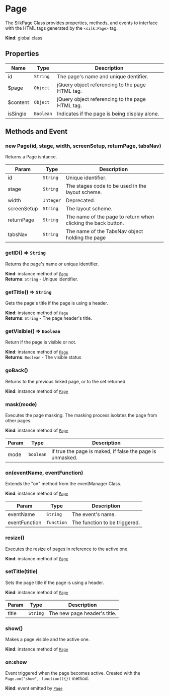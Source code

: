# Page
 The SilkPage Class provides properties, methods, and events to interface with the HTML tags generated by the ```<silk:Page>``` tag.

**Kind**: global class  
## Properties

| Name | Type | Description |
| --- | --- | --- |
| id | <code>String</code> | The page's name and unique dentifier. |
| $page | <code>Object</code> | jQuery object referencing to the page HTML tag. |
| $content | <code>Object</code> | jQuery object referencing to the page HTML tag. |
| isSingle | <code>Boolean</code> | Indicates if the page is being display alone. |



## Methods and Event
 <a name="_new"></a>

### new Page(id, stage, width, screenSetup, returnPage, tabsNav)
Returns a Page isntance.


| Param | Type | Description |
| --- | --- | --- |
| id | <code>String</code> | Unique identifier. |
| stage | <code>String</code> | The stages code to be used in the layout scheme. |
| width | <code>Integer</code> | Deprecated. |
| screenSetup | <code>String</code> | The layout scheme. |
| returnPage | <code>String</code> | The name of the page to return when clicking the back button. |
| tabsNav | <code>String</code> | The name of the TabsNav object holding the page |

<a name="Page+getID"></a>

### getID() ⇒ <code>String</code>
Returns the page's name or unique identifier.

**Kind**: instance method of [<code>Page</code>](#Page)  
**Returns**: <code>String</code> - Unique identifier.  
<a name="Page+getTitle"></a>

### getTitle() ⇒ <code>String</code>
Gets the page's title if the page is using a header.

**Kind**: instance method of [<code>Page</code>](#Page)  
**Returns**: <code>String</code> - The page header's title.  
<a name="Page+getVisible"></a>

### getVisible() ⇒ <code>Boolean</code>
Return if the page is visible or not.

**Kind**: instance method of [<code>Page</code>](#Page)  
**Returns**: <code>Boolean</code> - The visible status  
<a name="Page+goBack"></a>

### goBack()
Returns to the previous linked page, or to the set returned 

**Kind**: instance method of [<code>Page</code>](#Page)  
<a name="Page+mask"></a>

### mask(mode)
Executes the page masking. The masking process isolates the page from other pages.

**Kind**: instance method of [<code>Page</code>](#Page)  

| Param | Type | Description |
| --- | --- | --- |
| mode | <code>boolean</code> | If true the page is maked, if false the page is unmasked. |

<a name="Page+on"></a>

### on(eventName, eventFunction)
Extends the "on" method from the eventManager Class.

**Kind**: instance method of [<code>Page</code>](#Page)  

| Param | Type | Description |
| --- | --- | --- |
| eventName | <code>String</code> | The event's name. |
| eventFunction | <code>function</code> | The function to be triggered. |

<a name="Page+resize"></a>

### resize()
Executes the resize of pages in reference to the active one.

**Kind**: instance method of [<code>Page</code>](#Page)  
<a name="Page+setTitle"></a>

### setTitle(title)
Sets the page title if the page is using a header.

**Kind**: instance method of [<code>Page</code>](#Page)  

| Param | Type | Description |
| --- | --- | --- |
| title | <code>String</code> | The new page header's title. |

<a name="Page+show"></a>

### show()
Makes a page visible and the active one.

**Kind**: instance method of [<code>Page</code>](#Page)  
<a name="Page+Event_show"></a>

### on:show
Event triggered when the page becomes active. Created with the ```Page.on("show", function(){})``` method.

**Kind**: event emitted by [<code>Page</code>](#Page)  

